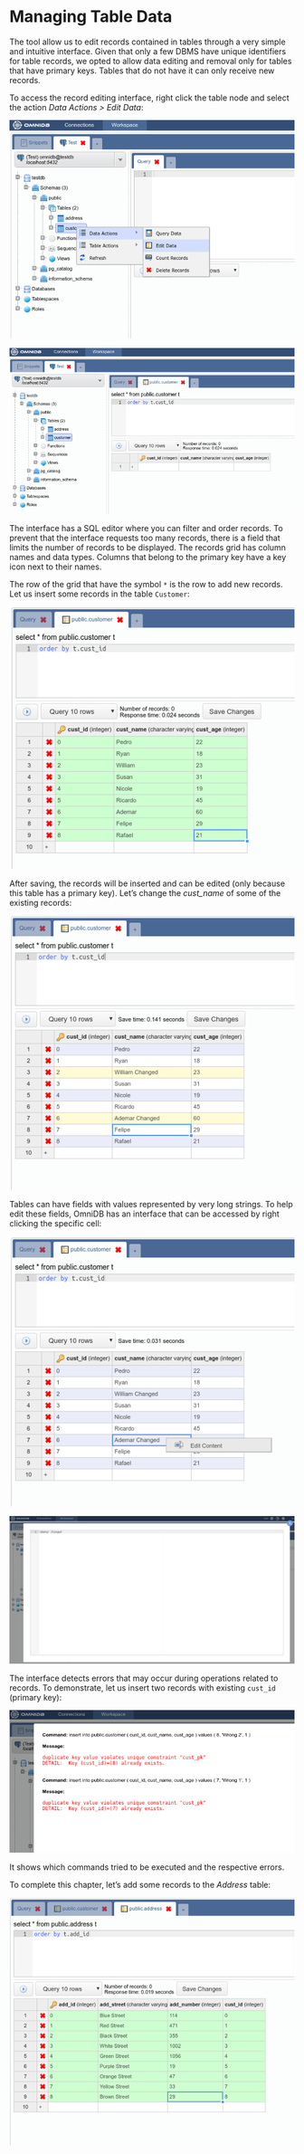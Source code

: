 # Managing Table Data

The tool allow us to edit records contained in tables through a very simple and
intuitive interface. Given that only a few DBMS have unique identifiers for
table records, we opted to allow data editing and removal only for tables that
have primary keys. Tables that do not have it can only receive new records.

To access the record editing interface, right click the table node and select
the action *Data Actions > Edit Data*:

![](../img/07_data_management_01.png)

![](../img/07_data_management_02.png)

The interface has a SQL editor where you can filter and order records. To
prevent that the interface requests too many records, there is a field that
limits the number of records to be displayed. The records grid has column names
and data types. Columns that belong to the primary key have a key icon next to
their names.

The row of the grid that have the symbol `*` is the row to add new records. Let
us insert some records in the table `Customer`:

![](../img/07_data_management_03.png)

After saving, the records will be inserted and can be edited (only because this
table has a primary key). Let’s change the *cust_name* of some of the existing
records:

![](../img/07_data_management_04.png)

Tables can have fields with values represented by very long strings. To help
edit these fields, OmniDB has an interface that can be accessed by right
clicking the specific cell:

![](../img/07_data_management_05.png)

![](../img/07_data_management_06.png)

The interface detects errors that may occur during operations related to
records. To demonstrate, let us insert two records with existing `cust_id`
(primary key):

![](../img/07_data_management_07.png)

It shows which commands tried to be executed and the respective errors.

To complete this chapter, let’s add some records to the *Address* table:

![](../img/07_data_management_08.png)
